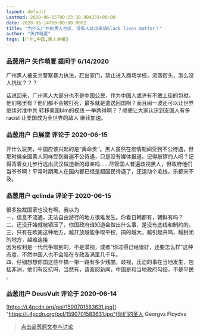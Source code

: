 ```yaml
---
layout: default
Lastmod: 2020-06-15T00:23:38.984231+00:00
date: 2020-06-14T00:00:00.000Z
title: "为什么广州的黑人社区，没有人站出来搞black lives matter？"
author: "矢作萌夏"
tags: [广州,中国,黑人民權]
---
```



### 品葱用户 **矢作萌夏** 提问于 6/14/2020
    
广州黑人被支共警察暴力执法，赶出家门，禁止进入商场学校，流落街头，怎么没人抗议？？？  
  
话说回来，广州黑人大部分也不是中国公民，作为中国人或许有不敢上街的包袱，他们哪里有？他们都不会被打死，最多就是遣送回国啊？而且闹一波还可以让世界继续对准中共 转移美国blm的视线 一举两得啊？？顺便让大家认识到支国人有多racist 让支国成为全世界的敌人 继续加速。
    
                

### 品葱用户 **白展堂** 评论于 2020-06-15
        
开什么玩笑，中国应该兴起的是“黄命贵‘’。黑人虽然在疫情期间受到不公待遇，但那时候全国黄人同样受到普遍不公待遇，只是没有媒体报道。记得敲锣的人吗？记得背着女儿步行逃出武汉做透析的母亲吗……尽管国人普遍歧视黑人，但政府他们当爷爷啊！平常时期黑人在国内都已经是超国民待遇了，还运动个毛线，乐都来不及。
        
                

### 品葱用户 **qclinda** 评论于 2020-06-15
        
很多独裁国家也没有啊，我以为  
一，信息不流通，无法自由游行的地方很难发生。你看日韩都有，朝鲜有吗？  
二，还没开始就被镇压了，你国政府谁知道会做出什么事，是没有底线和制约的。  
三，只有在欧美这种地方，越开放越能争取平权，搞的越大，越引起共鸣，越封闭的地方，越难连接  
因为权利是一代代争取到的，不是漠视，或者“你过得已经很好，还要怎么样”这种态度，不然中国人也不会陷在专政漩涡里几千年。  
四，仔细想想你国这些年搞一带一路有多少残酷，歧视，压迫的事在当地发生，包括非洲，他们有反抗吗，当然有，请查阅新闻，中国是和当地政府勾结，不是平民 。
        
                

### 品葱用户 **DeusVult** 评论于 2020-06-14
        
[https://i.4pcdn.org/pol/1590701583631.jpg]( "https://i.4pcdn.org/pol/1590701583631.jpg")你们的圣人 Georgvs Floydvs
        
                





> [点击品葱原文参与讨论](https://pincong.rocks/question/27257)

